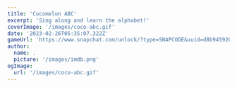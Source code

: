 ```yaml
---
title: 'Cocomelon ABC'
excerpt: 'Sing along and learn the alphabet!'
coverImage: '/images/coco-abc.gif'
date: '2023-02-26T05:35:07.322Z'
gameUrl: 'https://www.snapchat.com/unlock/?type=SNAPCODE&uuid=d8b9459204134a0782e1541471391db7&metadata=01'
author:
  name: .
  picture: '/images/imdb.png'
ogImage:
  url: '/images/coco-abc.gif'
---
```


